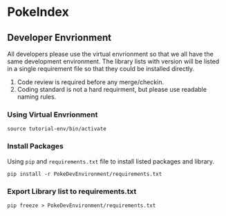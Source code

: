 # PokeIndex

## Developer Envrionment
All developers please use the virtual envrionment so that we all have the same development environment.
The library lists with version will be listed in a single requirement file so that they could be installed directly.

1. Code review is required before any merge/checkin.  
2. Coding standard is not a hard requirment, but please use readable naming rules.
### Using Virtual Envrionment
`` source tutorial-env/bin/activate ``

### Install Packages
Using `pip` and `requirements.txt` file to install listed packages and library.

```  
pip install -r PokeDevEnvironment/requirements.txt 
```

### Export Library list to requirements.txt
```
pip freeze > PokeDevEnvironment/requirements.txt 
```
